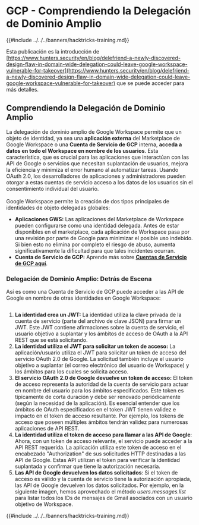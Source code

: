 # GCP - Comprendiendo la Delegación de Dominio Amplio

{{#include ../../../banners/hacktricks-training.md}}

Esta publicación es la introducción de [https://www.hunters.security/en/blog/delefriend-a-newly-discovered-design-flaw-in-domain-wide-delegation-could-leave-google-workspace-vulnerable-for-takeover](https://www.hunters.security/en/blog/delefriend-a-newly-discovered-design-flaw-in-domain-wide-delegation-could-leave-google-workspace-vulnerable-for-takeover) que se puede acceder para más detalles.

## **Comprendiendo la Delegación de Dominio Amplio**

La delegación de dominio amplio de Google Workspace permite que un objeto de identidad, ya sea una **aplicación externa** del Marketplace de Google Workspace o una **Cuenta de Servicio de GCP** interna, **acceda a datos en todo el Workspace en nombre de los usuarios**. Esta característica, que es crucial para las aplicaciones que interactúan con las API de Google o servicios que necesitan suplantación de usuarios, mejora la eficiencia y minimiza el error humano al automatizar tareas. Usando OAuth 2.0, los desarrolladores de aplicaciones y administradores pueden otorgar a estas cuentas de servicio acceso a los datos de los usuarios sin el consentimiento individual del usuario.\
\
Google Workspace permite la creación de dos tipos principales de identidades de objeto delegadas globales:

- **Aplicaciones GWS:** Las aplicaciones del Marketplace de Workspace pueden configurarse como una identidad delegada. Antes de estar disponibles en el marketplace, cada aplicación de Workspace pasa por una revisión por parte de Google para minimizar el posible uso indebido. Si bien esto no elimina por completo el riesgo de abuso, aumenta significativamente la dificultad para que tales incidentes ocurran.
- **Cuenta de Servicio de GCP:** Aprende más sobre [**Cuentas de Servicio de GCP aquí**](../gcp-basic-information/#service-accounts).

### **Delegación de Dominio Amplio: Detrás de Escena**

Así es como una Cuenta de Servicio de GCP puede acceder a las API de Google en nombre de otras identidades en Google Workspace:

<figure><img src="../../../images/image (58).png" alt=""><figcaption></figcaption></figure>

1. **La identidad crea un JWT:** La identidad utiliza la clave privada de la cuenta de servicio (parte del archivo de clave JSON) para firmar un JWT. Este JWT contiene afirmaciones sobre la cuenta de servicio, el usuario objetivo a suplantar y los ámbitos de acceso de OAuth a la API REST que se está solicitando.
2. **La identidad utiliza el JWT para solicitar un token de acceso:** La aplicación/usuario utiliza el JWT para solicitar un token de acceso del servicio OAuth 2.0 de Google. La solicitud también incluye el usuario objetivo a suplantar (el correo electrónico del usuario de Workspace) y los ámbitos para los cuales se solicita acceso.
3. **El servicio OAuth 2.0 de Google devuelve un token de acceso:** El token de acceso representa la autoridad de la cuenta de servicio para actuar en nombre del usuario para los ámbitos especificados. Este token es típicamente de corta duración y debe ser renovado periódicamente (según la necesidad de la aplicación). Es esencial entender que los ámbitos de OAuth especificados en el token JWT tienen validez e impacto en el token de acceso resultante. Por ejemplo, los tokens de acceso que poseen múltiples ámbitos tendrán validez para numerosas aplicaciones de API REST.
4. **La identidad utiliza el token de acceso para llamar a las API de Google**: Ahora, con un token de acceso relevante, el servicio puede acceder a la API REST requerida. La aplicación utiliza este token de acceso en el encabezado "Authorization" de sus solicitudes HTTP destinadas a las API de Google. Estas API utilizan el token para verificar la identidad suplantada y confirmar que tiene la autorización necesaria.
5. **Las API de Google devuelven los datos solicitados**: Si el token de acceso es válido y la cuenta de servicio tiene la autorización apropiada, las API de Google devuelven los datos solicitados. Por ejemplo, en la siguiente imagen, hemos aprovechado el método _users.messages.list_ para listar todos los IDs de mensajes de Gmail asociados con un usuario objetivo de Workspace.

{{#include ../../../banners/hacktricks-training.md}}
